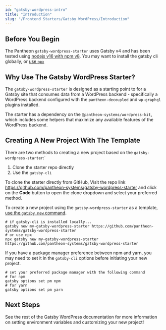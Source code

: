 ```yaml
---
id: "gatsby-wordpress-intro"
title: "Introduction"
slug: "/Frontend Starters/Gatsby WordPress/Introduction"
---
```


## Before You Begin

The Pantheon `gatsby-wordpress-starter` uses Gatsby v4 and has been tested using [nodejs v16 with npm v8](https://nodejs.org/en/download/).
You may want to install the gatsby cli globally, or [use `npx`](https://www.npmjs.com/package/npx)

## Why Use The Gatsby WordPress Starter?

The `gatsby-wordpress-starter` is designed as a starting point to for a Gatsby site that consumes data from
a WordPress backend - specifically a WordPress backend configured with the `pantheon-decoupled`
and `wp-graphql` plugins installed.

The starter has a dependency on the `@pantheon-systems/wordpress-kit`, which
includes some helpers that maximize any available features of the WordPress backend.

## Creating A New Project With The Template

There are two methods to creating a new project based on the `gatsby-wordpress-starter`:`

1. Clone the starter repo directly
2. Use the `gatsby-cli`

To clone the starter directly from GitHub, Visit the repo link https://github.com/pantheon-systems/gatsby-wordpress-starter and click on the **Code** button to open the clone dropdown and select your preferred method.

To create a new project using the `gatsby-wordpress-starter` as a template, [use the `gatsby new` command](https://www.gatsbyjs.com/docs/reference/gatsby-cli/#creating-a-site-from-a-starter).

```shell
# if gatsby-cli is installed locally...
gatsby new my-gatsby-wordpress-starter https://github.com/pantheon-systems/gatsby-wordpress-starter
# or use npx
npx gatsby new my-gatsby-wordpress-starter https://github.com/pantheon-systems/gatsby-wordpress-starter
```

If you have a package manager preference between npm and yarn, you may need to set it in the `gatsby-cli` options before
initiating your new project.

```shell
# set your preferred package manager with the following command
# for npm
gatsby options set pm npm
# for yarn
gatsby options set pm yarn
```

## Next Steps

See the rest of the Gatsby WordPress documentation for more information on setting environment variables and
customizing your new project!
